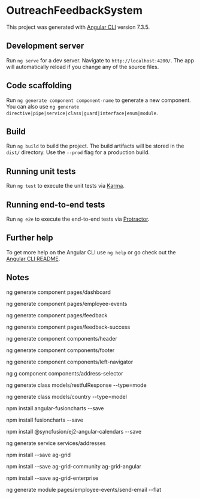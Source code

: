 # OutreachFeedbackSystem

This project was generated with [Angular CLI](https://github.com/angular/angular-cli) version 7.3.5.

## Development server

Run `ng serve` for a dev server. Navigate to `http://localhost:4200/`. The app will automatically reload if you change any of the source files.

## Code scaffolding

Run `ng generate component component-name` to generate a new component. You can also use `ng generate directive|pipe|service|class|guard|interface|enum|module`.

## Build

Run `ng build` to build the project. The build artifacts will be stored in the `dist/` directory. Use the `--prod` flag for a production build.

## Running unit tests

Run `ng test` to execute the unit tests via [Karma](https://karma-runner.github.io).

## Running end-to-end tests

Run `ng e2e` to execute the end-to-end tests via [Protractor](http://www.protractortest.org/).

## Further help

To get more help on the Angular CLI use `ng help` or go check out the [Angular CLI README](https://github.com/angular/angular-cli/blob/master/README.md).

## Notes
ng generate component pages/dashboard

ng generate component pages/employee-events

ng generate component pages/feedback

ng generate component pages/feedback-success



ng generate component components/header

ng generate component components/footer

ng generate component components/left-navigator

ng g component components/address-selector



ng generate class models/restfulResponse --type=mode

ng generate class models/country --type=model



npm install angular-fusioncharts --save

npm install fusioncharts --save



npm install @syncfusion/ej2-angular-calendars --save



ng generate service services/addresses



npm install --save ag-grid

npm install --save ag-grid-community ag-grid-angular

npm install --save ag-grid-enterprise



ng generate module pages/employee-events/send-email --flat
